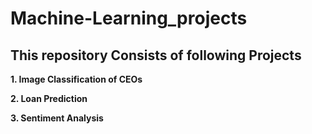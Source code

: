 # Machine-Learning_projects

## This repository Consists of following Projects
 **1. Image Classification of CEOs**
 
 **2. Loan Prediction**
 
 **3. Sentiment Analysis**
 
